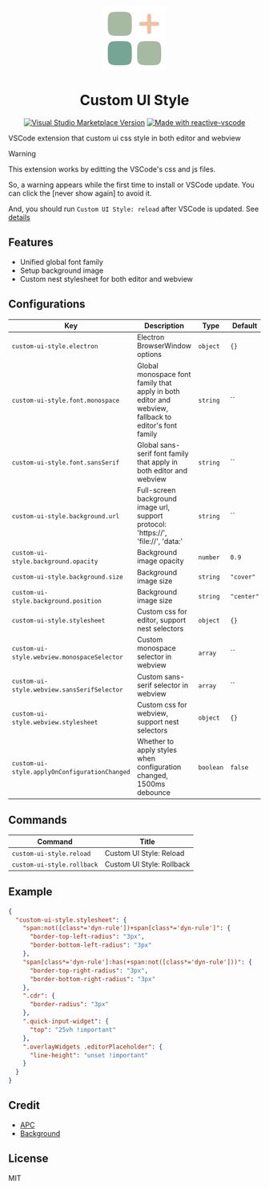 <p align="center">
  <img height="128" src="./res/icon.png"></img>
  <h1 align="center">Custom UI Style</h1>
  <p align="center">
    <a href="https://marketplace.visualstudio.com/items?itemName=subframe7536.custom-ui-style" target="__blank"><img src="https://img.shields.io/visual-studio-marketplace/v/subframe7536.custom-ui-style.svg?color=eee&amp;label=VS%20Code%20Marketplace&logo=visual-studio-code" alt="Visual Studio Marketplace Version" /></a>
    <a href="https://kermanx.github.io/reactive-vscode/" target="__blank"><img src="https://img.shields.io/badge/made_with-reactive--vscode-%23007ACC?style=flat&labelColor=%23229863"  alt="Made with reactive-vscode" /></a>
  </p>
</p>

VSCode extension that custom ui css style in both editor and webview

> [!warning]
> This extension works by editting the VSCode's css and js files.
>
> So, a warning appears while the first time to install or VSCode update. You can click the [never show again] to avoid it.
>
> And, you should run `Custom UI Style: reload` after VSCode is updated.
> See [details](https://github.com/shalldie/vscode-background?tab=readme-ov-file#warns)

## Features

- Unified global font family
- Setup background image
- Custom nest stylesheet for both editor and webview

## Configurations

<!-- configs -->

| Key                                           | Description                                                                                          | Type      | Default    |
| --------------------------------------------- | ---------------------------------------------------------------------------------------------------- | --------- | ---------- |
| `custom-ui-style.electron`                    | Electron BrowserWindow options                                                                       | `object`  | `{}`       |
| `custom-ui-style.font.monospace`              | Global monospace font family that apply in both editor and webview, fallback to editor's font family | `string`  | ``         |
| `custom-ui-style.font.sansSerif`              | Global sans-serif font family that apply in both editor and webview                                  | `string`  | ``         |
| `custom-ui-style.background.url`              | Full-screen background image url, support protocol: 'https://', 'file://', 'data:'                   | `string`  | ``         |
| `custom-ui-style.background.opacity`          | Background image opacity                                                                             | `number`  | `0.9`      |
| `custom-ui-style.background.size`             | Background image size                                                                                | `string`  | `"cover"`  |
| `custom-ui-style.background.position`         | Background image size                                                                                | `string`  | `"center"` |
| `custom-ui-style.stylesheet`                  | Custom css for editor, support nest selectors                                                        | `object`  | `{}`       |
| `custom-ui-style.webview.monospaceSelector`   | Custom monospace selector in webview                                                                 | `array`   | ``         |
| `custom-ui-style.webview.sansSerifSelector`   | Custom sans-serif selector in webview                                                                | `array`   | ``         |
| `custom-ui-style.webview.stylesheet`          | Custom css for webview, support nest selectors                                                       | `object`  | `{}`       |
| `custom-ui-style.applyOnConfigurationChanged` | Whether to apply styles when configuration changed, 1500ms debounce                                  | `boolean` | `false`    |

<!-- configs -->

## Commands

<!-- commands -->

| Command                    | Title                     |
| -------------------------- | ------------------------- |
| `custom-ui-style.reload`   | Custom UI Style: Reload   |
| `custom-ui-style.rollback` | Custom UI Style: Rollback |

<!-- commands -->

## Example

```json
{
  "custom-ui-style.stylesheet": {
    "span:not([class*='dyn-rule'])+span[class*='dyn-rule']": {
      "border-top-left-radius": "3px",
      "border-bottom-left-radius": "3px"
    },
    "span[class*='dyn-rule']:has(+span:not([class*='dyn-rule']))": {
      "border-top-right-radius": "3px",
      "border-bottom-right-radius": "3px"
    },
    ".cdr": {
      "border-radius": "3px"
    },
    ".quick-input-widget": {
      "top": "25vh !important"
    },
    ".overlayWidgets .editorPlaceholder": {
      "line-height": "unset !important"
    }
  }
}
```

## Credit

- [APC](https://github.com/drcika/apc-extension)
- [Background](https://github.com/shalldie/vscode-background)

## License

MIT
